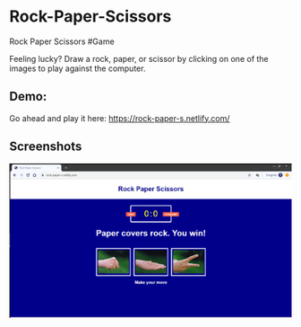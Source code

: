 # Rock-Paper-Scissors
Rock Paper Scissors #Game

Feeling lucky? Draw a rock, paper, or scissor by clicking on one of the images to play against the computer. 

## Demo: 

Go ahead and play it here:  https://rock-paper-s.netlify.com/


## Screenshots

![Screenshot of paper-rock-scissors game](images/screenshot.PNG "screenshot of paper-rock-scissors")
